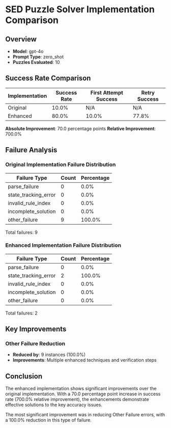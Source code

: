 # SED Puzzle Solver Implementation Comparison

## Overview

- **Model**: gpt-4o
- **Prompt Type**: zero_shot
- **Puzzles Evaluated**: 10

## Success Rate Comparison

| Implementation | Success Rate | First Attempt Success | Retry Success |
|----------------|--------------|----------------------|--------------|
| Original | 10.0% | N/A | N/A |
| Enhanced | 80.0% | 10.0% | 77.8% |

**Absolute Improvement**: 70.0 percentage points
**Relative Improvement**: 700.0%

## Failure Analysis

### Original Implementation Failure Distribution

| Failure Type | Count | Percentage |
|--------------|-------|------------|
| parse_failure | 0 | 0.0% |
| state_tracking_error | 0 | 0.0% |
| invalid_rule_index | 0 | 0.0% |
| incomplete_solution | 0 | 0.0% |
| other_failure | 9 | 100.0% |

Total failures: 9

### Enhanced Implementation Failure Distribution

| Failure Type | Count | Percentage |
|--------------|-------|------------|
| parse_failure | 0 | 0.0% |
| state_tracking_error | 2 | 100.0% |
| invalid_rule_index | 0 | 0.0% |
| incomplete_solution | 0 | 0.0% |
| other_failure | 0 | 0.0% |

Total failures: 2

## Key Improvements

### Other Failure Reduction

- **Reduced by**: 9 instances (100.0%)
- **Improvements**: Multiple enhanced techniques and verification steps

## Conclusion

The enhanced implementation shows significant improvements over the original implementation. With a 70.0 percentage point increase in success rate (700.0% relative improvement), the enhancements demonstrate effective solutions to the key accuracy issues.

The most significant improvement was in reducing Other Failure errors, with a 100.0% reduction in this type of failure.
